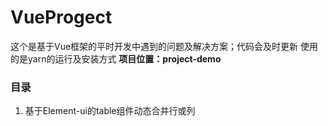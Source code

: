 # VueProgect
这个是基于Vue框架的平时开发中遇到的问题及解决方案；代码会及时更新
使用的是yarn的运行及安装方式
**项目位置：project-demo**

### 目录
   1. 基于Element-ui的table组件动态合并行或列
